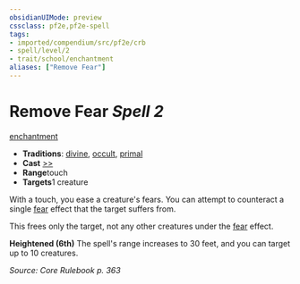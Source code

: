 ```yaml
---
obsidianUIMode: preview
cssclass: pf2e,pf2e-spell
tags:
- imported/compendium/src/pf2e/crb
- spell/level/2
- trait/school/enchantment
aliases: ["Remove Fear"]
---
```

# Remove Fear *Spell 2*   
[enchantment](enchantment.md)  

- **Traditions**: [divine](divine.md), [occult](occult.md), [primal](primal.md)
- **Cast** [>>](chapter-9-playing-the-game.md#Actions "Two-Action") 
- **Range**touch
- **Targets**1 creature

With a touch, you ease a creature's fears. You can attempt to counteract a single [fear](rules/traits/fear.md) effect that the target suffers from.

This frees only the target, not any other creatures under the [fear](rules/traits/fear.md) effect.

**Heightened (6th)** The spell's range increases to 30 feet, and you can target up to 10 creatures.

*Source: Core Rulebook p. 363*